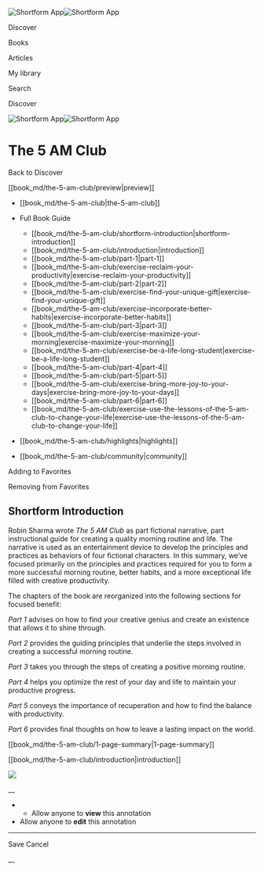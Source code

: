![Shortform App](/img/logo.36a2399e.svg)![Shortform App](/img/logo-dark.70c1b072.svg)

Discover

Books

Articles

My library

Search

Discover

![Shortform App](/img/logo.36a2399e.svg)![Shortform App](/img/logo-dark.70c1b072.svg)

# The 5 AM Club

Back to Discover

[[book_md/the-5-am-club/preview|preview]]

  * [[book_md/the-5-am-club|the-5-am-club]]
  * Full Book Guide

    * [[book_md/the-5-am-club/shortform-introduction|shortform-introduction]]
    * [[book_md/the-5-am-club/introduction|introduction]]
    * [[book_md/the-5-am-club/part-1|part-1]]
    * [[book_md/the-5-am-club/exercise-reclaim-your-productivity|exercise-reclaim-your-productivity]]
    * [[book_md/the-5-am-club/part-2|part-2]]
    * [[book_md/the-5-am-club/exercise-find-your-unique-gift|exercise-find-your-unique-gift]]
    * [[book_md/the-5-am-club/exercise-incorporate-better-habits|exercise-incorporate-better-habits]]
    * [[book_md/the-5-am-club/part-3|part-3]]
    * [[book_md/the-5-am-club/exercise-maximize-your-morning|exercise-maximize-your-morning]]
    * [[book_md/the-5-am-club/exercise-be-a-life-long-student|exercise-be-a-life-long-student]]
    * [[book_md/the-5-am-club/part-4|part-4]]
    * [[book_md/the-5-am-club/part-5|part-5]]
    * [[book_md/the-5-am-club/exercise-bring-more-joy-to-your-days|exercise-bring-more-joy-to-your-days]]
    * [[book_md/the-5-am-club/part-6|part-6]]
    * [[book_md/the-5-am-club/exercise-use-the-lessons-of-the-5-am-club-to-change-your-life|exercise-use-the-lessons-of-the-5-am-club-to-change-your-life]]
  * [[book_md/the-5-am-club/highlights|highlights]]
  * [[book_md/the-5-am-club/community|community]]



Adding to Favorites 

Removing from Favorites 

## Shortform Introduction

Robin Sharma wrote _The 5 AM Club_ as part fictional narrative, part instructional guide for creating a quality morning routine and life. The narrative is used as an entertainment device to develop the principles and practices as behaviors of four fictional characters. In this summary, we’ve focused primarily on the principles and practices required for you to form a more successful morning routine, better habits, and a more exceptional life filled with creative productivity.

The chapters of the book are reorganized into the following sections for focused benefit:

_Part 1_ advises on how to find your creative genius and create an existence that allows it to shine through.

_Part 2_ provides the guiding principles that underlie the steps involved in creating a successful morning routine.

_Part 3_ takes you through the steps of creating a positive morning routine.

_Part 4_ helps you optimize the rest of your day and life to maintain your productive progress.

_Part 5_ conveys the importance of recuperation and how to find the balance with productivity.

_Part 6_ provides final thoughts on how to leave a lasting impact on the world.

[[book_md/the-5-am-club/1-page-summary|1-page-summary]]

[[book_md/the-5-am-club/introduction|introduction]]

![](https://bat.bing.com/action/0?ti=56018282&Ver=2&mid=751a64b0-00fa-456e-9531-fbccac483fc8&sid=1711133063fa11eebdec89a8b8ae3bbc&vid=171147a063fa11eea7440fcfeb230d96&vids=0&msclkid=N&pi=0&lg=en-US&sw=800&sh=600&sc=24&nwd=1&tl=Shortform%20%7C%20Book&p=https%3A%2F%2Fwww.shortform.com%2Fapp%2Fbook%2Fthe-5-am-club%2Fshortform-introduction&r=&lt=294&evt=pageLoad&sv=1&rn=658381)

__

  *   * Allow anyone to **view** this annotation
  * Allow anyone to **edit** this annotation



* * *

Save Cancel

__



